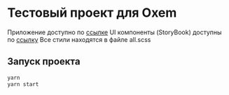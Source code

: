 # Тестовый проект для Oxem

Приложение доступно по [ссылке](https://nikita-kuzhl.github.io/oxem_test/)
UI компоненты (StoryBook) доступны по [ссылку](https://oxem-test-five.vercel.app/) 
Все стили находятся в файле all.scss

## Запуск проекта

```bash
yarn 
yarn start 
```
